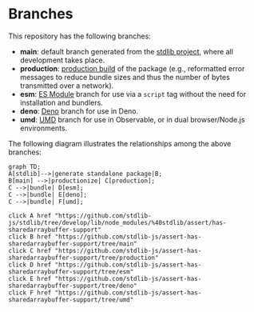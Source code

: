 <!--

@license Apache-2.0

Copyright (c) 2022 The Stdlib Authors.

Licensed under the Apache License, Version 2.0 (the "License");
you may not use this file except in compliance with the License.
You may obtain a copy of the License at

    http://www.apache.org/licenses/LICENSE-2.0

Unless required by applicable law or agreed to in writing, software
distributed under the License is distributed on an "AS IS" BASIS,
WITHOUT WARRANTIES OR CONDITIONS OF ANY KIND, either express or implied.
See the License for the specific language governing permissions and
limitations under the License.

-->

# Branches

This repository has the following branches:

-   **main**: default branch generated from the [stdlib project][stdlib-url], where all development takes place.
-   **production**: [production build][production-url] of the package (e.g., reformatted error messages to reduce bundle sizes and thus the number of bytes transmitted over a network).
-   **esm**: [ES Module][esm-url] branch for use via a `script` tag without the need for installation and bundlers.
-   **deno**: [Deno][deno-url] branch for use in Deno.
-   **umd**: [UMD][umd-url] branch for use in Observable, or in dual browser/Node.js environments.

The following diagram illustrates the relationships among the above branches:

```mermaid
graph TD;
A[stdlib]-->|generate standalone package|B;
B[main] -->|productionize| C[production];
C -->|bundle| D[esm];
C -->|bundle| E[deno];
C -->|bundle| F[umd];

click A href "https://github.com/stdlib-js/stdlib/tree/develop/lib/node_modules/%40stdlib/assert/has-sharedarraybuffer-support"
click B href "https://github.com/stdlib-js/assert-has-sharedarraybuffer-support/tree/main"
click C href "https://github.com/stdlib-js/assert-has-sharedarraybuffer-support/tree/production"
click D href "https://github.com/stdlib-js/assert-has-sharedarraybuffer-support/tree/esm"
click E href "https://github.com/stdlib-js/assert-has-sharedarraybuffer-support/tree/deno"
click F href "https://github.com/stdlib-js/assert-has-sharedarraybuffer-support/tree/umd"
```

[stdlib-url]: https://github.com/stdlib-js/stdlib/tree/develop/lib/node_modules/%40stdlib/assert/has-sharedarraybuffer-support
[production-url]: https://github.com/stdlib-js/assert-has-sharedarraybuffer-support/tree/production
[deno-url]: https://github.com/stdlib-js/assert-has-sharedarraybuffer-support/tree/deno
[umd-url]: https://github.com/stdlib-js/assert-has-sharedarraybuffer-support/tree/umd
[esm-url]: https://github.com/stdlib-js/assert-has-sharedarraybuffer-support/tree/esm